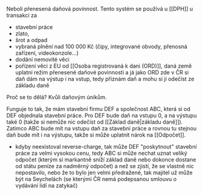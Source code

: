 Neboli přenesená daňová povinnost. Tento systém se používá u [[DPH]] u transakcí za
- stavební práce
- zlato, 
- šrot a odpad
- vybraná plnění nad 100 000 Kč (čipy, integrované obvody, přenosná zařízení, videokonzole...)
- dodání nemovité věci
- pořízení věci z EU od [[Osoba registrovaná k dani (ORD)]], daná země uplatní režim přenesené daňové povinnosti a já jako ORD zde v ČR si daň dám na výstup i na vstup, tedy přiznám daň a mohu si ji odečíst ze základu daně

Proč se to dělá? Kvůli daňovým únikům.

Funguje to tak, že mám stavební firmu DEF a společnost ABC, která si od DEF objednala stavební práce. Pro DEF bude daň na vstupu 0, a na výstupu také 0 (takže si nemůže nic odečíst od [[Základ daně|základu daně]]). Zatímco ABC bude mít na vstupu daň za stavební práce a rovnou tu stejnou daň bude mít i na výstupu, takže si může uplatnit nárok na [[Odpočet]]. 
- kdyby neexistoval reverse-charge, tak může DEF "poskytnout" stavební práce za velmi vysokou cenu, tedy ABC si může nechat uznat veliký odpočet (kterým si markantně sníží základ daně nebo dokonce dostane od státu peníze za nadměrný odpočet) a než se zjistí, že se vlastně nic nepostavilo, nebo že to bylo jen velmi předražené, tak majitel už může být na Seychelách (se kterými ČR nemá podepsanou smlouvu o vydávání lidí na zatykač)